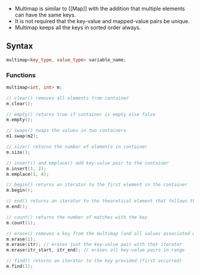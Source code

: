 - Multimap is similar to [[Map]] with the addition that multiple elements can have the same keys.
- It is not required that the key-value and mapped-value pairs be unique.
- Multimap keeps all the keys in sorted order always.
## Syntax
```cpp
multimap<key_type, value_type> variable_name;
```

### Functions
```cpp
multimap<int, int> m;

// clear() removes all elements from container
m.clear();

// empty() returns true if container is empty else false
m.empty();

// swaps() swaps the values in two containers
m1.swap(m2);

// size() returns the number of elements in container
m.size();

// insert() and emplace() add key-value pair to the container
m.insert(1, 2);
m.emplace(1, 4);

// begin() returns an iterator to the first element in the container
m.begin();

// end() returns an iterator to the theoretical element that follows the last element in the container
m.end();

// count() returns the number of matches with the key
m.count(1);

// erase() removes a key from the multimap (and all values associated with that key)
m.erase(1);
m.erase(itr); // erases just the key-value pair with that iterator
m.erase(itr_start, itr_end); // erases all key-value pairs in range

// find() returns an iterator to the key provided (first occurred)
m.find(1);
```